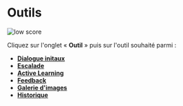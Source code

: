 # Outils

<div class="image_center">
  <img :src="$withBase('/assets/img/fr/outils/outils1.png')" alt="low score">
</div>

Cliquez sur l'onglet « **Outil** » puis sur l'outil souhaité parmi :

-   [**Dialogue initaux**](/articles/outils/dialogues_initiaux.html)
-   [**Escalade**](/articles/outils/escalade.html)
-   [**Active Learning**](/articles/outils/active_learning.html)
-   [**Feedback**](/articles/outils/feedback.html)
-   [**Galerie d'images**](/articles/outils/galerie_images.html)
-   [**Historique**](/articles/outils/historique.html)


